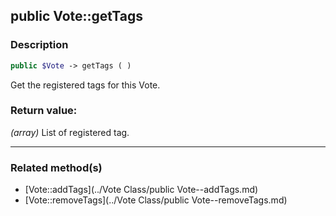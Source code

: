 ## public Vote::getTags

### Description    

```php
public $Vote -> getTags ( )
```

Get the registered tags for this Vote.    


### Return value:   

*(array)* List of registered tag.


---------------------------------------

### Related method(s)      

* [Vote::addTags](../Vote Class/public Vote--addTags.md)    
* [Vote::removeTags](../Vote Class/public Vote--removeTags.md)    
